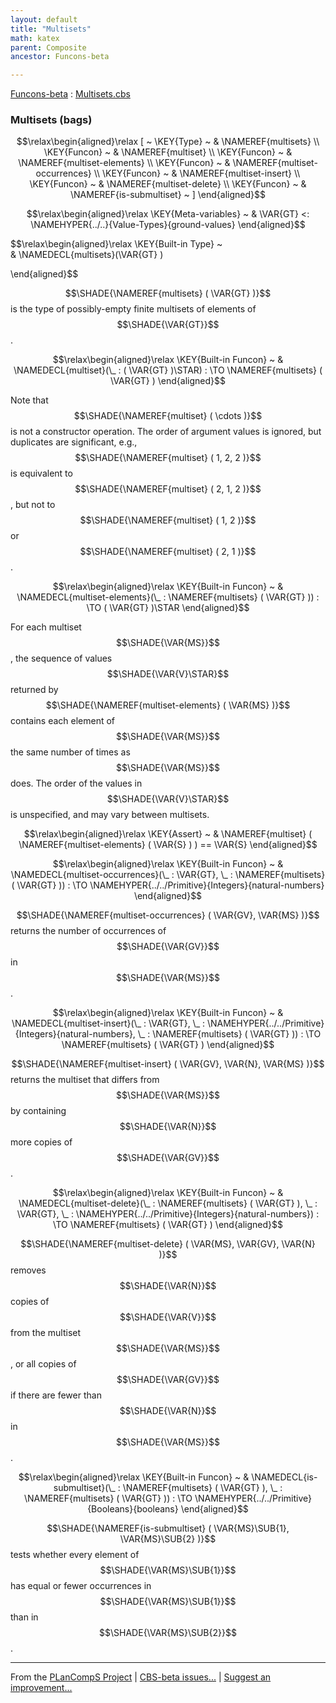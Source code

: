 ```yaml
---
layout: default
title: "Multisets"
math: katex
parent: Composite
ancestor: Funcons-beta

---
```


[Funcons-beta] : [Multisets.cbs]

### Multisets (bags)
               


$$\relax\begin{aligned}\relax
  [ ~ 
  \KEY{Type} ~ & \NAMEREF{multisets} \\
  \KEY{Funcon} ~ & \NAMEREF{multiset} \\
  \KEY{Funcon} ~ & \NAMEREF{multiset-elements} \\
  \KEY{Funcon} ~ & \NAMEREF{multiset-occurrences} \\
  \KEY{Funcon} ~ & \NAMEREF{multiset-insert} \\
  \KEY{Funcon} ~ & \NAMEREF{multiset-delete} \\
  \KEY{Funcon} ~ & \NAMEREF{is-submultiset}
  ~ ]
\end{aligned}$$

$$\relax\begin{aligned}\relax
  \KEY{Meta-variables} ~ 
  & \VAR{GT} <: \NAMEHYPER{../..}{Value-Types}{ground-values}
\end{aligned}$$

$$\relax\begin{aligned}\relax
  \KEY{Built-in Type} ~  
  & \NAMEDECL{multisets}(\VAR{GT} )  
  
\end{aligned}$$


  $$\SHADE{\NAMEREF{multisets}
           ( \VAR{GT} )}$$ is the type of possibly-empty finite multisets of elements
  of $$\SHADE{\VAR{GT}}$$. 


$$\relax\begin{aligned}\relax
  \KEY{Built-in Funcon} ~ 
  & \NAMEDECL{multiset}(\_ : ( \VAR{GT} )\STAR) :  \TO \NAMEREF{multisets}
                                                                         ( \VAR{GT} )
\end{aligned}$$


  Note that $$\SHADE{\NAMEREF{multiset}
           ( \cdots )}$$ is not a constructor operation. The order of
  argument values is ignored, but duplicates are significant, e.g., 
  $$\SHADE{\NAMEREF{multiset}
           ( 1,   
             2,   
             2 )}$$ is equivalent to $$\SHADE{\NAMEREF{multiset}
           ( 2,   
             1,   
             2 )}$$, but not to
  $$\SHADE{\NAMEREF{multiset}
           ( 1,   
             2 )}$$ or $$\SHADE{\NAMEREF{multiset}
           ( 2,   
             1 )}$$.


$$\relax\begin{aligned}\relax
  \KEY{Built-in Funcon} ~ 
  & \NAMEDECL{multiset-elements}(\_ : \NAMEREF{multisets}
                                ( \VAR{GT} )) :  \TO ( \VAR{GT} )\STAR
\end{aligned}$$


  For each multiset $$\SHADE{\VAR{MS}}$$, the sequence of values $$\SHADE{\VAR{V}\STAR}$$ returned by 
  $$\SHADE{\NAMEREF{multiset-elements}
           ( \VAR{MS} )}$$ contains each element of $$\SHADE{\VAR{MS}}$$ the same number of times
  as $$\SHADE{\VAR{MS}}$$ does.
  The order of the values in $$\SHADE{\VAR{V}\STAR}$$ is unspecified, and may vary between multisets.


$$\relax\begin{aligned}\relax
  \KEY{Assert} ~ 
  & \NAMEREF{multiset}
      ( \NAMEREF{multiset-elements}
          ( \VAR{S} ) ) == 
      \VAR{S}
\end{aligned}$$

$$\relax\begin{aligned}\relax
  \KEY{Built-in Funcon} ~ 
  & \NAMEDECL{multiset-occurrences}(\_ : \VAR{GT}, \_ : \NAMEREF{multisets}
                                ( \VAR{GT} )) :  \TO \NAMEHYPER{../../Primitive}{Integers}{natural-numbers}
\end{aligned}$$


  $$\SHADE{\NAMEREF{multiset-occurrences}
           ( \VAR{GV},   
             \VAR{MS} )}$$ returns the number of occurrences of $$\SHADE{\VAR{GV}}$$
  in $$\SHADE{\VAR{MS}}$$. 


$$\relax\begin{aligned}\relax
  \KEY{Built-in Funcon} ~ 
  & \NAMEDECL{multiset-insert}(\_ : \VAR{GT}, \_ : \NAMEHYPER{../../Primitive}{Integers}{natural-numbers}, \_ : \NAMEREF{multisets}
                                ( \VAR{GT} )) :  \TO \NAMEREF{multisets}
                                                                         ( \VAR{GT} )
\end{aligned}$$


  $$\SHADE{\NAMEREF{multiset-insert}
           ( \VAR{GV},   
             \VAR{N},   
             \VAR{MS} )}$$ returns the multiset that differs from $$\SHADE{\VAR{MS}}$$ 
  by containing $$\SHADE{\VAR{N}}$$ more copies of $$\SHADE{\VAR{GV}}$$.


$$\relax\begin{aligned}\relax
  \KEY{Built-in Funcon} ~ 
  & \NAMEDECL{multiset-delete}(\_ : \NAMEREF{multisets}
                                ( \VAR{GT} ), \_ : \VAR{GT}, \_ : \NAMEHYPER{../../Primitive}{Integers}{natural-numbers}) :  \TO \NAMEREF{multisets}
                                                                         ( \VAR{GT} )
\end{aligned}$$


 $$\SHADE{\NAMEREF{multiset-delete}
           ( \VAR{MS},   
             \VAR{GV},   
             \VAR{N} )}$$ removes $$\SHADE{\VAR{N}}$$ copies of $$\SHADE{\VAR{V}}$$ from the multiset $$\SHADE{\VAR{MS}}$$,
 or all copies of $$\SHADE{\VAR{GV}}$$ if there are fewer than $$\SHADE{\VAR{N}}$$ in $$\SHADE{\VAR{MS}}$$.


$$\relax\begin{aligned}\relax
  \KEY{Built-in Funcon} ~ 
  & \NAMEDECL{is-submultiset}(\_ : \NAMEREF{multisets}
                                ( \VAR{GT} ), \_ : \NAMEREF{multisets}
                                ( \VAR{GT} )) :  \TO \NAMEHYPER{../../Primitive}{Booleans}{booleans}
\end{aligned}$$


  $$\SHADE{\NAMEREF{is-submultiset}
           ( \VAR{MS}\SUB{1},   
             \VAR{MS}\SUB{2} )}$$ tests whether every element of $$\SHADE{\VAR{MS}\SUB{1}}$$ has equal or
  fewer occurrences in $$\SHADE{\VAR{MS}\SUB{1}}$$ than in $$\SHADE{\VAR{MS}\SUB{2}}$$. 




[Funcons-beta]: /CBS-beta/math/Funcons-beta
  "FUNCONS-BETA"
[Unstable-Funcons-beta]: /CBS-beta/math/Unstable-Funcons-beta
  "UNSTABLE-FUNCONS-BETA"
[Languages-beta]: /CBS-beta/math/Languages-beta
  "LANGUAGES-BETA"
[Unstable-Languages-beta]: /CBS-beta/math/Unstable-Languages-beta
  "UNSTABLE-LANGUAGES-BETA"
[CBS-beta]: /CBS-beta 
  "CBS-BETA"


____

From the [PLanCompS Project] | [CBS-beta issues...] | [Suggest an improvement...]

[Multisets.cbs]: /CBS-beta/Funcons-beta/Values/Composite/Multisets/Multisets.cbs
  "CBS SOURCE FILE"
[PLanCompS Project]: https://plancomps.github.io
  "PROGRAMMING LANGUAGE COMPONENTS AND SPECIFICATIONS PROJECT HOME PAGE"
[CBS-beta issues...]: https://github.com/plancomps/CBS-beta/issues
  "CBS-BETA ISSUE REPORTS ON GITHUB"
[Suggest an improvement...]: mailto:plancomps@gmail.com?Subject=CBS-beta%20-%20comment&Body=Re%3A%20CBS-beta%20specification%20at%20Values/Composite/Multisets/Multisets.cbs%0A%0AComment/Query/Issue/Suggestion%3A%0A%0A%0ASignature%3A%0A 
  "GENERATE AN EMAIL TEMPLATE"
